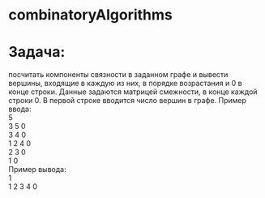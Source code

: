 # combinatoryAlgorithms
# Задача:
посчитать компоненты связности в заданном графе и вывести вершины, входящие в каждую из них, в порядке возрастания и 0 в конце строки.
Данные задаются матрицей смежности, в конце каждой строки 0. В первой строке вводится число вершин в графе.
Пример ввода: <br /> 
5 <br />
3 5 0 <br />
3 4 0 <br />
1 2 4 0 <br />
2 3 0 <br />
1 0 <br />
Пример вывода: <br />
1 <br />
1 2 3 4 0 
